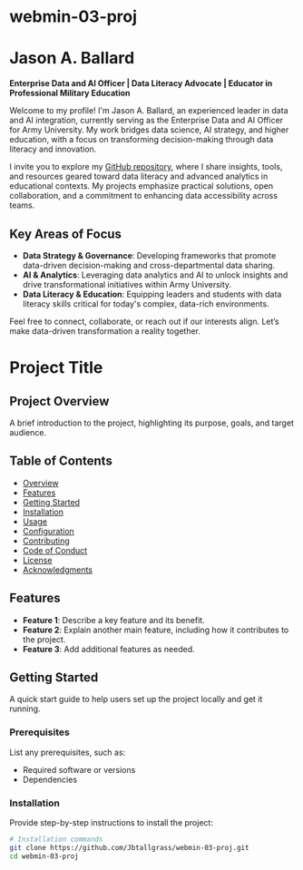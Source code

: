 # webmin-03-proj

# Jason A. Ballard

**Enterprise Data and AI Officer | Data Literacy Advocate | Educator in Professional Military Education**

Welcome to my profile! I'm Jason A. Ballard, an experienced leader in data and AI integration, currently serving as the Enterprise Data and AI Officer for Army University. My work bridges data science, AI strategy, and higher education, with a focus on transforming decision-making through data literacy and innovation.

I invite you to explore my [GitHub repository](https://github.com/JBtallgrass), where I share insights, tools, and resources geared toward data literacy and advanced analytics in educational contexts. My projects emphasize practical solutions, open collaboration, and a commitment to enhancing data accessibility across teams.

## Key Areas of Focus
- **Data Strategy & Governance**: Developing frameworks that promote data-driven decision-making and cross-departmental data sharing.
- **AI & Analytics**: Leveraging data analytics and AI to unlock insights and drive transformational initiatives within Army University.
- **Data Literacy & Education**: Equipping leaders and students with data literacy skills critical for today's complex, data-rich environments.

Feel free to connect, collaborate, or reach out if our interests align. Let’s make data-driven transformation a reality together.


# Project Title

## Project Overview
A brief introduction to the project, highlighting its purpose, goals, and target audience.

## Table of Contents
- [Overview](#project-overview)
- [Features](#features)
- [Getting Started](#getting-started)
- [Installation](#installation)
- [Usage](#usage)
- [Configuration](#configuration)
- [Contributing](#contributing)
- [Code of Conduct](#code-of-conduct)
- [License](#license)
- [Acknowledgments](#acknowledgments)

## Features
- **Feature 1**: Describe a key feature and its benefit.
- **Feature 2**: Explain another main feature, including how it contributes to the project.
- **Feature 3**: Add additional features as needed.

## Getting Started
A quick start guide to help users set up the project locally and get it running.

### Prerequisites
List any prerequisites, such as:
- Required software or versions
- Dependencies

### Installation
Provide step-by-step instructions to install the project:

```bash
# Installation commands
git clone https://github.com/Jbtallgrass/webmin-03-proj.git
cd webmin-03-proj
```

